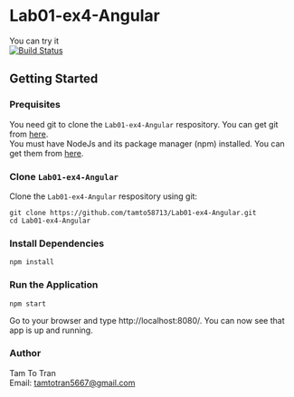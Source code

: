 # Lab01-ex4-Angular
You can try it  
[![Build Status](https://travis-ci.org/joemccann/dillinger.svg?branch=master)](https://lab01-ex4-angular.herokuapp.com/)
## Getting Started   
### Prequisites
You need git to clone the `Lab01-ex4-Angular` respository. You can get git from [here](https://github.com/tamto58713/Lab01-ex4-Angular.git).  
You must have NodeJs and its package manager (npm) installed. You can get them from [here](https://nodejs.org).
### Clone `Lab01-ex4-Angular`
Clone the `Lab01-ex4-Angular` respository using git: 
```
git clone https://github.com/tamto58713/Lab01-ex4-Angular.git
cd Lab01-ex4-Angular
```
### Install Dependencies
```
npm install
```
### Run the Application
```
npm start
```
Go to your browser and type http://localhost:8080/. You can now see that app is up and running.

### Author
Tam To Tran  
Email: tamtotran5667@gmail.com
